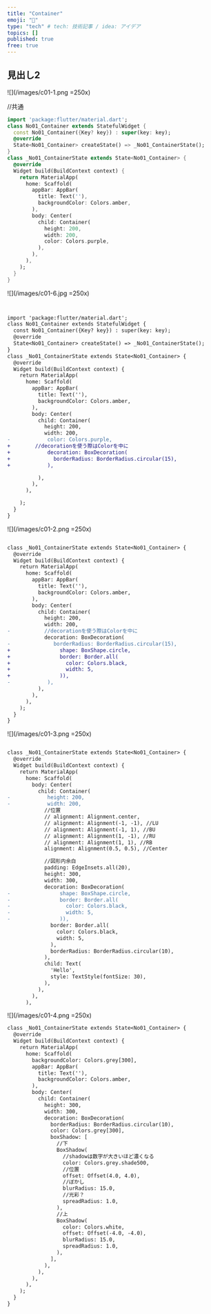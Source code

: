 ```yaml
---
title: "Container"
emoji: "📘"
type: "tech" # tech: 技術記事 / idea: アイデア
topics: []
published: true
free: true 
---
```



## 見出し2

![](/images/c01-1.png =250x)

//共通
```dart:container.dart
import 'package:flutter/material.dart';
class No01_Container extends StatefulWidget {
  const No01_Container({Key? key}) : super(key: key);
  @override
  State<No01_Container> createState() => _No01_ContainerState();
}
class _No01_ContainerState extends State<No01_Container> {
  @override
  Widget build(BuildContext context) {
    return MaterialApp(
      home: Scaffold(
        appBar: AppBar(
          title: Text(''),
          backgroundColor: Colors.amber,
        ),
        body: Center(
          child: Container(
            height: 200,
            width: 200,
            color: Colors.purple,
          ),
        ),
      ),
    );
  }
}
```

![](/images/c01-6.jpg =250x)
```diff dart:container.dart


import 'package:flutter/material.dart';
class No01_Container extends StatefulWidget {
  const No01_Container({Key? key}) : super(key: key);
  @override
  State<No01_Container> createState() => _No01_ContainerState();
}
class _No01_ContainerState extends State<No01_Container> {
  @override
  Widget build(BuildContext context) {
    return MaterialApp(
      home: Scaffold(
        appBar: AppBar(
          title: Text(''),
          backgroundColor: Colors.amber,
        ),
        body: Center(
          child: Container(
            height: 200,
            width: 200,
-            color: Colors.purple,
+        //decorationを使う際はColorを中に
+            decoration: BoxDecoration(
+              borderRadius: BorderRadius.circular(15),
+            ),

          ),
        ),
      ),

    );
  }
}

```
![](/images/c01-2.png =250x)

```diff dart:container.dart

class _No01_ContainerState extends State<No01_Container> {
  @override
  Widget build(BuildContext context) {
    return MaterialApp(
      home: Scaffold(
        appBar: AppBar(
          title: Text(''),
          backgroundColor: Colors.amber,
        ),
        body: Center(
          child: Container(
            height: 200,
            width: 200,
-           //decorationを使う際はColorを中に
            decoration: BoxDecoration(
-              borderRadius: BorderRadius.circular(15),
+                shape: BoxShape.circle,
+                border: Border.all(
+                  color: Colors.black,
+                  width: 5,
+                )),
-            ),
          ),
        ),
      ),
    );
  }
}

```

![](/images/c01-3.png =250x)


```diff dart:container.dart

class _No01_ContainerState extends State<No01_Container> {
  @override
  Widget build(BuildContext context) {
    return MaterialApp(
      home: Scaffold(
        body: Center(
          child: Container(
-            height: 200,
-            width: 200,
            //位置
            // alignment: Alignment.center,
            // alignment: Alignment(-1, -1), //LU
            // alignment: Alignment(-1, 1), //BU
            // alignment: Alignment(1, -1), //RU
            // alignment: Alignment(1, 1), //RB
            alignment: Alignment(0.5, 0.5), //Center

            //図形内余白
            padding: EdgeInsets.all(20),
            height: 300,
            width: 300,
            decoration: BoxDecoration(
-                shape: BoxShape.circle,
-                border: Border.all(
-                  color: Colors.black,
-                  width: 5,
-                )),
              border: Border.all(
                color: Colors.black,
                width: 5,
              ),
              borderRadius: BorderRadius.circular(10),
            ),
            child: Text(
              'Hello',
              style: TextStyle(fontSize: 30),
            ),
          ),
        ),
      ),

```

<!-- TODO: ◯◯について追記する -->
![](/images/c01-4.png =250x)
```diff dart:container.dart
class _No01_ContainerState extends State<No01_Container> {
  @override
  Widget build(BuildContext context) {
    return MaterialApp(
      home: Scaffold(
        backgroundColor: Colors.grey[300],
        appBar: AppBar(
          title: Text(''),
          backgroundColor: Colors.amber,
        ),
        body: Center(
          child: Container(
            height: 300,
            width: 300,
            decoration: BoxDecoration(
              borderRadius: BorderRadius.circular(10),
              color: Colors.grey[300],
              boxShadow: [
                //下
                BoxShadow(
                  //shadowは数字が大きいほど濃くなる
                  color: Colors.grey.shade500,
                  //位置
                  offset: Offset(4.0, 4.0),
                  //ぼかし
                  blurRadius: 15.0,
                  //光彩？
                  spreadRadius: 1.0,
                ),
                //上
                BoxShadow(
                  color: Colors.white,
                  offset: Offset(-4.0, -4.0),
                  blurRadius: 15.0,
                  spreadRadius: 1.0,
                ),
              ],
            ),
          ),
        ),
      ),
    );
  }
}

```

<!-- ![](/images/c01-1.png =250x)
![](/images/c01-2.png =250x)
![](/images/c01-3.png =250x)
![](/images/c01-4.png =250x)

![](/images/c02-1.png =250x)
![](/images/c02-2.png =250x)
![](/images/c02-3.png =250x)

![](/images/c03-1.png =250x)
![](/images/c03-2.png =250x)
![](/images/c03-3.png =250x)

![](/images/c04-1.png =250x)
![](/images/c04-2.png =250x)
![](/images/c04-3.png =250x)
![](/images/c04-4.png =250x)
![](/images/c04-5.png =250x)
![](/images/c04-6.png =250x)
![](/images/c04-m1.gif =250x)
![](/images/c04-m2.gif =250x)
![](/images/c04-m3.gif =250x)
![](/images/c04-m4.gif =250x)
![](/images/c04-m5.gif =250x)
![](/images/c04-m6.gif =250x)
![](/images/c04-m7.gif =250x)

![](/images/c05-1.png =250x)


![](/images/c06-1.png =250x)
![](/images/c06-2.png =250x)
![](/images/c06-3.png =250x)


![](/images/c07-1.png =250x)
![](/images/c07-2.png =250x)

![](/images/c08-m1.gif =250x)
![](/images/c08-m2.gif =250x)

![](/images/c09-m01.gif =250x)
![](/images/c09-m02.gif =250x)

![](/images/c10-1.png =250x)
![](/images/c10-2.png =250x)
![](/images/c10-3.png =250x)
![](/images/c10-4.png =250x)

![](/images/c11-m01.gif =250x)
![](/images/c11-m02.gif =250x)


![](/images/c12-m01.gif =250x)
![](/images/c12-m02.gif =250x)
![](/images/c12-m03.gif =250x)


![](/images/c13-m01.gif =250x)
![](/images/c13-m02.gif =250x)

![](/images/c14-m01.gif =250x)
![](/images/c14-m02.gif =250x)
![](/images/c14-m03.gif =250x)

![](/images/c15-1.png =250x)
![](/images/c15-m01.gif =250x)

![](/images/c16-m1.gif =250x)

![](/images/c17-1.png =250x)
![](/images/c17-2.png =250x)
![](/images/c18-1.png =250x)


![](/images/c19-m1.gif =250x)
![](/images/c19-m2.gif =250x)
![](/images/c20-m1.gif =250x)

![](/images/c21-1.png =250x)
![](/images/c21-2.png =250x)

![](/images/c23-m1.gif =250x)
![](/images/c24-m1.gif =250x)
![](/images/c25-m1.gif =250x)
![](/images/c26-m1.gif =250x) -->